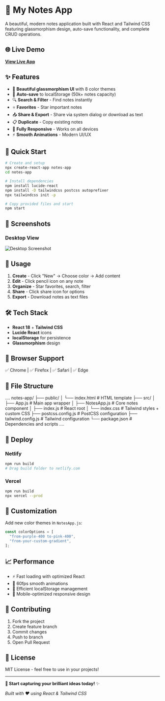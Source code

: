 # 📝 My Notes App

A beautiful, modern notes application built with React and Tailwind CSS featuring glassmorphism design, auto-save functionality, and complete CRUD operations.
## 🌐 Live Demo

[**View Live App**](https://your-app-url.com) 

## ✨ Features

- 🎨 **Beautiful glassmorphism UI** with 8 color themes
- 💾 **Auto-save** to localStorage (50k+ notes capacity)
- 🔍 **Search & Filter** - Find notes instantly
- ⭐ **Favorites** - Star important notes
- 📤 **Share & Export** - Share via system dialog or download as text
- 📋 **Duplicate** - Copy existing notes
- 📱 **Fully Responsive** - Works on all devices
- ⚡ **Smooth Animations** - Modern UI/UX

## 🚀 Quick Start

```bash
# Create and setup
npx create-react-app notes-app
cd notes-app

# Install dependencies
npm install lucide-react
npm install -D tailwindcss postcss autoprefixer
npx tailwindcss init -p

# Copy provided files and start
npm start
```

## 📸 Screenshots

### Desktop View

![Desktop Screenshot](https://via.placeholder.com/800x500/6366f1/ffffff?text=Desktop+View)


## 🎯 Usage

1. **Create** - Click "New" → Choose color → Add content
2. **Edit** - Click pencil icon on any note
3. **Organize** - Star favorites, search, filter
4. **Share** - Click share icon for options
5. **Export** - Download notes as text files

## 🛠️ Tech Stack

- **React 18** + **Tailwind CSS**
- **Lucide React** icons
- **localStorage** for persistence
- **Glassmorphism** design

## 📱 Browser Support

✅ Chrome | ✅ Firefox | ✅ Safari | ✅ Edge

## 🔧 File Structure
....
notes-app/
├── public/
│   └── index.html          # HTML template
├── src/
│   ├── App.js              # Main app wrapper
│   ├── NotesApp.js         # Core notes component
│   ├── index.js            # React root
│   └── index.css           # Tailwind styles + custom CSS
├── postcss.config.js       # PostCSS configuration
├── tailwind.config.js      # Tailwind configuration
└── package.json            # Dependencies and scripts
....
## 🚀 Deploy

### Netlify

```bash
npm run build
# Drag build folder to netlify.com
```

### Vercel

```bash
npm run build
npx vercel --prod
```

## 🎨 Customization

Add new color themes in `NotesApp.js`:

```javascript
const colorOptions = [
  "from-purple-400 to-pink-400",
  "from-your-custom-gradient",
];
```

## 📈 Performance

- ⚡ Fast loading with optimized React
- 🔄 60fps smooth animations
- 💾 Efficient localStorage management
- 📱 Mobile-optimized responsive design

## 🤝 Contributing

1. Fork the project
2. Create feature branch
3. Commit changes
4. Push to branch
5. Open Pull Request

## 📄 License

MIT License - feel free to use in your projects!

---

**🎉 Start capturing your brilliant ideas today!** ✨

_Built with ❤️ using React & Tailwind CSS_

